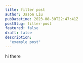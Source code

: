 ```yaml
---
title: filler post
author: Jason Liu
pubDatetime: 2023-08-30T22:47:41Z
postSlug: filler-post
featured: false
draft: false
description:
  "example post"
---
```


hi there